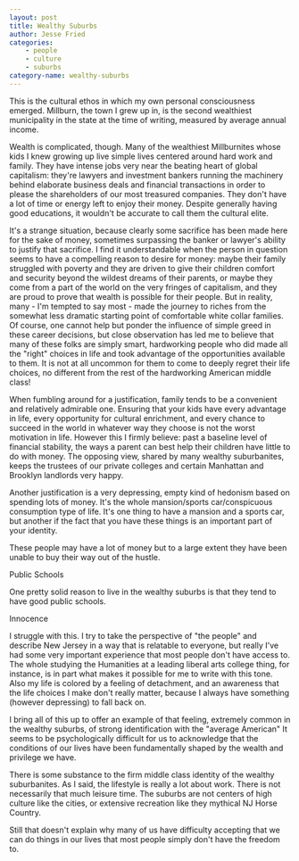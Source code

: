 ```yaml
---
layout: post
title: Wealthy Suburbs
author: Jesse Fried
categories:
	- people
	- culture
	- suburbs
category-name: wealthy-suburbs
---
```


This is the cultural ethos in which my own personal consciousness emerged. Millburn, the town I grew up in, is the second wealthiest municipality in the state at the time of writing, measured by average annual income.

Wealth is complicated, though. Many of the wealthiest Millburnites whose kids I knew growing up live simple lives centered around hard work and family. They have intense jobs very near the beating heart of global capitalism: they're lawyers and investment bankers running the machinery behind elaborate business deals and financial transactions in order to please the shareholders of our most treasured companies. They don't have a lot of time or energy left to enjoy their money. Despite generally having good educations, it wouldn't be accurate to call them the cultural elite.

It's a strange situation, because clearly some sacrifice has been made here for the sake of money, sometimes surpassing the banker or lawyer's ability to justify that sacrifice. I find it understandable when the person in question seems to have a compelling reason to desire for money: maybe their family struggled with poverty and they are driven to give their children comfort and security beyond the wildest dreams of their parents, or maybe they come from a part of the world on the very fringes of capitalism, and they are proud to prove that wealth is possible for their people. But in reality, many - I'm tempted to say most - made the journey to riches from the somewhat less dramatic starting point of comfortable white collar families. Of course, one cannot help but ponder the influence of simple greed in these career decisions, but close observation has led me to believe that many of these folks are simply smart, hardworking people who did made all the "right" choices in life and took advantage of the opportunities available to them. It is not at all uncommon for them to come to deeply regret their life choices, no different from the rest of the hardworking American middle class!
 
When fumbling around for a justification, family tends to be a convenient and relatively admirable one. Ensuring that your kids have every advantage in life, every opportunity for cultural enrichment, and every chance to succeed in the world in whatever way they choose is not the worst motivation in life. However this I firmly believe: past a baseline level of financial stability, the ways a parent can best help their children have little to do with money. The opposing view, shared by many wealthy suburbanites, keeps the trustees of our private colleges and certain Manhattan and Brooklyn landlords very happy. 

Another justification is a very depressing, empty kind of hedonism based on spending lots of money. It's the whole mansion/sports car/conspicuous consumption type of life. It's one thing to have a mansion and a sports car, but another if the fact that you have these things is an important part of your identity.

These people may have a lot of money but to a large extent they have been unable to buy their way out of the hustle.

Public Schools

One pretty solid reason to live in the wealthy suburbs is that they tend to have good public schools. 


Innocence

I struggle with this. I try to take the perspective of "the people" and describe New Jersey in a way that is relatable to everyone, but really I've had some very important experience that most people don't have access to. The whole studying the Humanities at a leading liberal arts college thing, for instance, is in part what makes it possible for me to write with this tone. Also my life is colored by a feeling of detachment, and an awareness that the life choices I make don't really matter, because I always have something (however depressing) to fall back on.

I bring all of this up to offer an example of that feeling, extremely common in the wealthy suburbs, of strong identification with the "average American" It seems to be psychologically difficult for us to acknowledge that the conditions of our lives have been fundamentally shaped by the wealth and privilege we have.

There is some substance to the firm middle class identity of the wealthy suburbanites. As I said, the lifestyle is really a lot about work. There is not necessarily that much leisure time. The suburbs are not centers of high culture like the cities, or extensive recreation like they mythical NJ Horse Country. 

Still that doesn't explain why many of us have difficulty accepting that we can do things in our lives that most people simply don't have the freedom to.